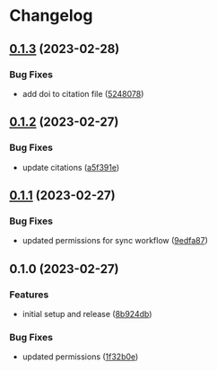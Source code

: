 # Changelog

## [0.1.3](https://github.com/florianzwagemaker/citations_test/compare/v0.1.2...v0.1.3) (2023-02-28)


### Bug Fixes

* add doi to citation file ([5248078](https://github.com/florianzwagemaker/citations_test/commit/5248078d278a56683c04fffaf21628ff173a8a4b))

## [0.1.2](https://github.com/florianzwagemaker/citations_test/compare/v0.1.1...v0.1.2) (2023-02-27)


### Bug Fixes

* update citations ([a5f391e](https://github.com/florianzwagemaker/citations_test/commit/a5f391e8871f9eedeb21bb11ff751bed4dac995f))

## [0.1.1](https://github.com/florianzwagemaker/citations_test/compare/v0.1.0...v0.1.1) (2023-02-27)


### Bug Fixes

* updated permissions for sync workflow ([9edfa87](https://github.com/florianzwagemaker/citations_test/commit/9edfa87a9d9bffa0d57dd540b6ba746879d53a4f))

## 0.1.0 (2023-02-27)


### Features

* initial setup and release ([8b924db](https://github.com/florianzwagemaker/citations_test/commit/8b924db3f39e2e209acbdd0490055c96660a9be7))


### Bug Fixes

* updated permissions ([1f32b0e](https://github.com/florianzwagemaker/citations_test/commit/1f32b0e9e2694c6e21eb3fb453101b97213533eb))
